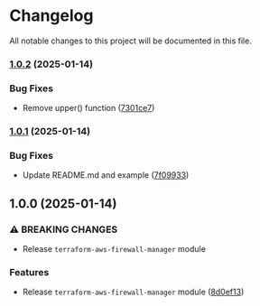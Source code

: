# Changelog

All notable changes to this project will be documented in this file.

### [1.0.2](https://github.com/aws-ss/terraform-aws-firewall-manager/compare/v1.0.1...v1.0.2) (2025-01-14)


### Bug Fixes

* Remove upper() function ([7301ce7](https://github.com/aws-ss/terraform-aws-firewall-manager/commit/7301ce77df529d48ba70a02b6ddcfaf8e7105849))

### [1.0.1](https://github.com/aws-ss/terraform-aws-firewall-manager/compare/v1.0.0...v1.0.1) (2025-01-14)


### Bug Fixes

* Update README.md and example ([7f09933](https://github.com/aws-ss/terraform-aws-firewall-manager/commit/7f09933302d5240e724763ee654f67c3177c608c))

## 1.0.0 (2025-01-14)


### ⚠ BREAKING CHANGES

* Release `terraform-aws-firewall-manager` module

### Features

* Release `terraform-aws-firewall-manager` module ([8d0ef13](https://github.com/aws-ss/terraform-aws-firewall-manager/commit/8d0ef13a4596137eafb61720ca62372b22f285e4))
